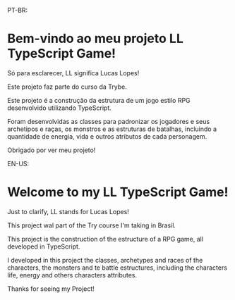 PT-BR: 
# Bem-vindo ao meu projeto LL TypeScript Game!

Só para esclarecer, LL significa Lucas Lopes!

Este projeto faz parte do curso da Trybe.

Este projeto é a construção da estrutura de um jogo estilo RPG desenvolvido utilizando TypeScript.

Foram desenvolvidas as classes para padronizar os jogadores e seus archetipos e raças, os monstros e as estruturas de batalhas, incluindo a quantidade de energia, vida e outros atributos de cada personagem.

Obrigado por ver meu projeto!

EN-US:

# Welcome to my LL TypeScript Game!

Just to clarify, LL stands for Lucas Lopes!

This project wal part of the Try course I'm taking in Brasil.

This project is the construction of the estructure of a RPG game, all developed in TypeScript.

I developed in this project the classes, archetypes and races of the characters, the monsters and te battle estructures, including the characters life, energy and others characters attributes.

Thanks for seeing my Project!
